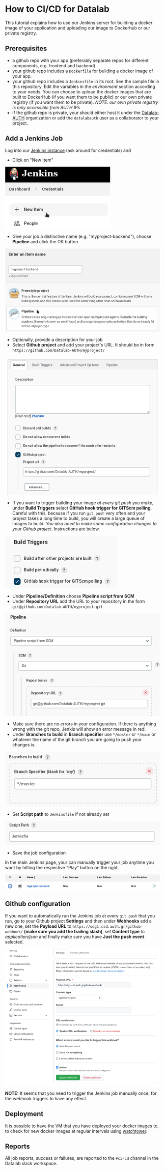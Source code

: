 # How to CI/CD for Datalab

This tutorial explains how to use our Jenkins server for building a
docker image of your application and uploading our image to Dockerhub or
our private registry.

## Prerequisites

* a github repo with your app (preferably separate repos for different
  components, e.g. frontend and backend).
* your github repo includes a `Dockerfile` for building a docker image of your
  app.
* your github repo includes a `Jenkinsfile` in its root. See the sample file
  in this repository. Edit the variables in the *environment* section
  according to your needs. You can choose to upload the docker images that
  are built to DockerHub (if you want them to be public) or our own private
  registry (if you want them to be private).
  *NOTE: our own private registry is only accessible from AUTH IPs*
* if the github repo is private, your should either host it under the
  [Datalab-AUTH](https://github.com/orgs/Datalab-AUTH) organization or
  add the `datalabauth` user as a collaborator to your project.

## Add a Jenkins Job

Log into our [Jenkins instance](https://sdg1.csd.auth.gr/)
(ask around for credentials) and

* Click on "New Item"

![Click on "New Item"](img/new_item.png)

* Give your job a distinctive name (e.g. "myproject-backend"), choose
  **Pipeline** and click the OK button.

![Giving a name to your job](img/job_name.png)

* Optionally, provide a description for your job
* Select **Github project** and add your project's URL. It should be in
  form `https://github.com/Datalab-AUTH/myproject/`

![Setup Jenkins job](img/github_project.png)

* If you want to trigger building your image *at every git push you make*,
  under **Build Triggers** select
  **GitHub hook trigger for GITScm polling**. Careful with this, because
  if you run `git push` very often and your project takes a long time to
  build, you will create a large queue of images to build.
  *You also need to make some configuration changes to your Github project*.
  Instructions are below.

![Build Triggers](img/build_triggers.png)

* Under **Pipeline/Definition** choose **Pipeline script from SCM**
* Under **Repository URL** add the URL to your repository in the form
  `git@github.com:Datalab-AUTH/myproject.git`

![Pipeline from git](img/pipeline_from_git.png)

* Make sure there are no errors in your configuration. If there is
  anything wrong with the git repo, Jenkis will show an error message in
  red.
* Under **Branches to build** in **Branch specifier** use `*/master` or
  `*/main` or whatever the name of the git branch you are going to push
  your changes is.

![Setup git branch](img/branch.png)

* Set **Script path** to `Jenkinsfile` if not already set

![Set Jenkins script path](img/script_path.png)

* Save the job configuration

In the main Jenkins page, your can manually trigger your job anytime you
want by hitting the respective "Play" button on the right.

![Trigger a job manually](img/play.png)

## Github configuration

If you want to automatically run the Jenkins job at every `git push`
that you run, go to your Github project **Settings** and then under
**Webhooks** add a new one, set the **Payload URL** to
`https://sdg1.csd.auth.gr/github-webhook/`
**(make sure you add the trailing slash)**,
set **Content type** to *application/json* and finally make sure you
have **Just the push event** selected.

![Add a Github Webhook](img/webhook.png)

**NOTE:** It seems that you need to trigger the Jenkins job manually
once, for the webhook triggers to have any effect.

## Deployment

It is possible to have the VM that you have deployed your docker images
to, to check for new docker images at regular intervals using
[watchtower](https://containrrr.dev/watchtower/).

## Reports

All job reports, success or failures, are reported to the `#ci-cd`
channel in the Datalab slack workspace.

